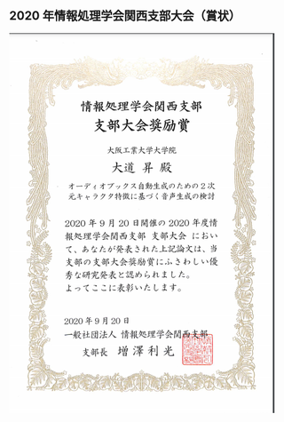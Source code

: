 ## 2020 年情報処理学会関西支部大会（賞状）

![ipsj2020certificate](https://github.com/NoboruOmichi/academic-papers/blob/main/IPSJ-KansaiBranch2020/certificate.PNG)

